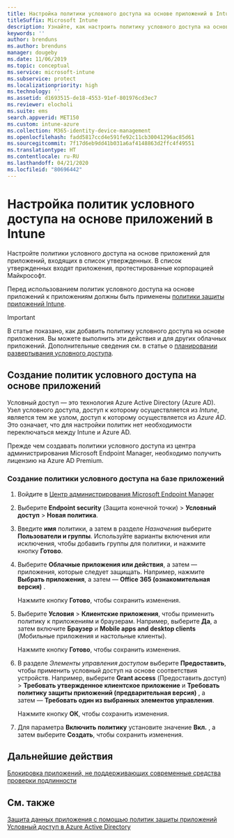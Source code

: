 ```yaml
---
title: Настройка политики условного доступа на основе приложений в Intune
titleSuffix: Microsoft Intune
description: Узнайте, как настроить политику условного доступа на основе приложений в Intune.
keywords: ''
author: brenduns
ms.author: brenduns
manager: dougeby
ms.date: 11/06/2019
ms.topic: conceptual
ms.service: microsoft-intune
ms.subservice: protect
ms.localizationpriority: high
ms.technology: ''
ms.assetid: d1693515-de18-4553-91ef-801976cd3ec7
ms.reviewer: elocholi
ms.suite: ems
search.appverid: MET150
ms.custom: intune-azure
ms.collection: M365-identity-device-management
ms.openlocfilehash: fadd5817ccd4e591fe92c11cb30041296ac85d61
ms.sourcegitcommit: 7f17d6eb9dd41b031a6af4148863d2ffc4f49551
ms.translationtype: HT
ms.contentlocale: ru-RU
ms.lasthandoff: 04/21/2020
ms.locfileid: "80696442"
---
```

# <a name="set-up-app-based-conditional-access-policies-with-intune"></a>Настройка политик условного доступа на основе приложений в Intune

Настройте политики условного доступа на основе приложений для приложений, входящих в список утвержденных. В список утвержденных входят приложения, протестированные корпорацией Майкрософт.

Перед использованием политик условного доступа на основе приложений к приложениям должны быть применены [политики защиты приложений Intune](../apps/app-protection-policies.md).

> [!IMPORTANT]
> В статье показано, как добавить политику условного доступа на основе приложения. Вы можете выполнить эти действия и для других облачных приложений. Дополнительные сведения см. в статье о [планировании развертывания условного доступа](https://docs.microsoft.com/azure/active-directory/conditional-access/plan-conditional-access).

## <a name="create-app-based-conditional-access-policies"></a>Создание политик условного доступа на основе приложений

Условный доступ — это технология Azure Active Directory (Azure AD). Узел условного доступа, доступ к которому осуществляется из *Intune*, является тем же узлом, доступ к которому осуществляется из *Azure AD*. Это означает, что для настройки политик нет необходимости переключаться между Intune и Azure AD.

Прежде чем создавать политики условного доступа из центра администрирования Microsoft Endpoint Manager, необходимо получить лицензию на Azure AD Premium.

### <a name="to-create-an-app-based-conditional-access-policy"></a>Создание политики условного доступа на базе приложений

1. Войдите в [Центр администрирования Microsoft Endpoint Manager](https://go.microsoft.com/fwlink/?linkid=2109431)

2. Выберите **Endpoint security** (Защита конечной точки) > **Условный доступ**  > **Новая политика**.

3. Введите **имя** политики, а затем в разделе *Назначения* выберите **Пользователи и группы**. Используйте варианты включения или исключения, чтобы добавить группы для политики, и нажмите кнопку **Готово**.

4. Выберите **Облачные приложения или действия**, а затем — приложения, которые следует защищать. Например, нажмите **Выбрать приложения**, а затем — **Office 365 (ознакомительная версия)** .

   Нажмите кнопку **Готово**, чтобы сохранить изменения.

5. Выберите **Условия** > **Клиентские приложения**, чтобы применить политику к приложениям и браузерам. Например, выберите **Да**, а затем включите **Браузер** и **Mobile apps and desktop clients** (Мобильные приложения и настольные клиенты).

   Нажмите кнопку **Готово**, чтобы сохранить изменения.

6. В разделе *Элементы управления доступом* выберите **Предоставить**, чтобы применить условный доступ на основе соответствия устройств. Например, выберите **Grant access** (Предоставить доступ) > **Требовать утвержденное клиентское приложение** и **Требовать политику защиты приложений (предварительная версия)** , а затем — **Требовать один из выбранных элементов управления**.

   Нажмите кнопку **ОК**, чтобы сохранить изменения.

7. Для параметра **Включить политику** установите значение **Вкл.** , а затем выберите **Создать**, чтобы сохранить изменения.





## <a name="next-steps"></a>Дальнейшие действия
[Блокировка приложений, не поддерживающих современные средства проверки подлинности](app-modern-authentication-block.md)

## <a name="see-also"></a>См. также

[Защита данных приложения с помощью политик защиты приложений](../apps/app-protection-policies.md)
[Условный доступ в Azure Active Directory](https://docs.microsoft.com/azure/active-directory/active-directory-conditional-access)
